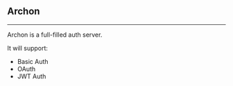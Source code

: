 ## Archon
---
Archon is a full-filled auth server.

It will support:

* Basic Auth
* OAuth
* JWT Auth
